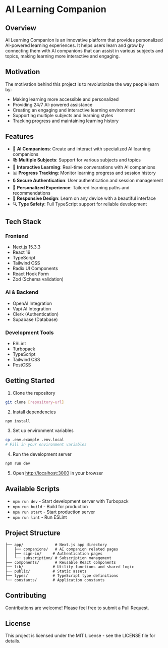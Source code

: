 # AI Learning Companion

## Overview
AI Learning Companion is an innovative platform that provides personalized AI-powered learning experiences. It helps users learn and grow by connecting them with AI companions that can assist in various subjects and topics, making learning more interactive and engaging.

## Motivation
The motivation behind this project is to revolutionize the way people learn by:
- Making learning more accessible and personalized
- Providing 24/7 AI-powered assistance
- Creating an engaging and interactive learning environment
- Supporting multiple subjects and learning styles
- Tracking progress and maintaining learning history

## Features
- 🤖 **AI Companions**: Create and interact with specialized AI learning companions
- 📚 **Multiple Subjects**: Support for various subjects and topics
- 💬 **Interactive Learning**: Real-time conversations with AI companions
- 📊 **Progress Tracking**: Monitor learning progress and session history
- 🔒 **Secure Authentication**: User authentication and session management
- 🎯 **Personalized Experience**: Tailored learning paths and recommendations
- 📱 **Responsive Design**: Learn on any device with a beautiful interface
- 🔍 **Type Safety**: Full TypeScript support for reliable development

## Tech Stack
### Frontend
- Next.js 15.3.3
- React 19
- TypeScript
- Tailwind CSS
- Radix UI Components
- React Hook Form
- Zod (Schema validation)

### AI & Backend
- OpenAI Integration
- Vapi AI Integration
- Clerk (Authentication)
- Supabase (Database)

### Development Tools
- ESLint
- Turbopack
- TypeScript
- Tailwind CSS
- PostCSS

## Getting Started

1. Clone the repository
```bash
git clone [repository-url]
```

2. Install dependencies
```bash
npm install
```

3. Set up environment variables
```bash
cp .env.example .env.local
# Fill in your environment variables
```

4. Run the development server
```bash
npm run dev
```

5. Open [http://localhost:3000](http://localhost:3000) in your browser

## Available Scripts
- `npm run dev` - Start development server with Turbopack
- `npm run build` - Build for production
- `npm run start` - Start production server
- `npm run lint` - Run ESLint

## Project Structure
```
├── app/              # Next.js app directory
│   ├── companions/   # AI companion related pages
│   ├── sign-in/     # Authentication pages
│   └── subscription/ # Subscription management
├── components/       # Reusable React components
├── lib/             # Utility functions and shared logic
├── public/          # Static assets
├── types/           # TypeScript type definitions
└── constants/       # Application constants
```

## Contributing
Contributions are welcome! Please feel free to submit a Pull Request.

## License
This project is licensed under the MIT License - see the LICENSE file for details.
